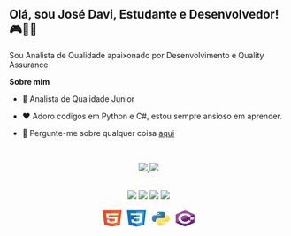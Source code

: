 ## Olá, sou José Davi, Estudante e Desenvolvedor! 🎮👾🦾

Sou Analista de Qualidade apaixonado por Desenvolvimento e Quality Assurance

**Sobre mim**

- 💼 Analista de Qualidade Junior

- ❤️ Adoro codigos em Python e C#, estou sempre ansioso em aprender.

- 💬 Pergunte-me sobre qualquer coisa [aqui](https://github.com/StrJosedavi/StrJosedavi/issues)

<br><div align="center">
   <a href="https://github.com/StrJosedavi">
   <img height="180em" src="https://github-readme-stats.vercel.app/api?username=StrJosedavi&show_icons=true&theme=github_dark&include_all_commits=true&count_private=true"/>
   <img height="180em" src="https://github-readme-stats.vercel.app/api/top-langs/?username=StrJosedavi&layout=compact&langs_count=7&theme=github_dark"/>
</div>
 
<div style="display: inline_block" align="center"><br>
   <a href="https://www.instagram.com/josedavifernandes" target="_blank"><img src="https://img.shields.io/badge/-Instagram-%23E4405F?style=for-the-badge&logo=instagram&logoColor=white" target="_blank"></a>
   <a href="https://discordapp.com/users/295608014113603605" target="_blank"><img src="https://img.shields.io/badge/Discord-7289DA?style=for-the-badge&logo=discord&logoColor=white" target="_blank"></a> 
   <a href = "mailto:josedavi100@gmail.com"><img src="https://img.shields.io/badge/-Gmail-%23333?style=for-the-badge&logo=gmail&logoColor=white" target="_blank"></a>
   <a href="https://www.linkedin.com/in/jos%C3%A9-davi-fernandes-sobreira-5225a9196/" target="_blank"><img src="https://img.shields.io/badge/-LinkedIn-%230077B5?style=for-the-badge&logo=linkedin&logoColor=white" target="_blank"></a> 
</div>

<div align="center"> <br>
  <img align="center" alt="Jose-HTML" height="30" width="40" src="https://raw.githubusercontent.com/devicons/devicon/master/icons/html5/html5-original.svg">
  <img align="center" alt="Jose-CSS" height="30" width="40" src="https://raw.githubusercontent.com/devicons/devicon/master/icons/css3/css3-original.svg">
  <img align="center" alt="Jose-Python" height="30" width="40" src="https://raw.githubusercontent.com/devicons/devicon/master/icons/python/python-original.svg">
  <img align="center" alt="Jose-Csharp" height="30" width="40" src="https://raw.githubusercontent.com/devicons/devicon/master/icons/csharp/csharp-original.svg">
</div>
